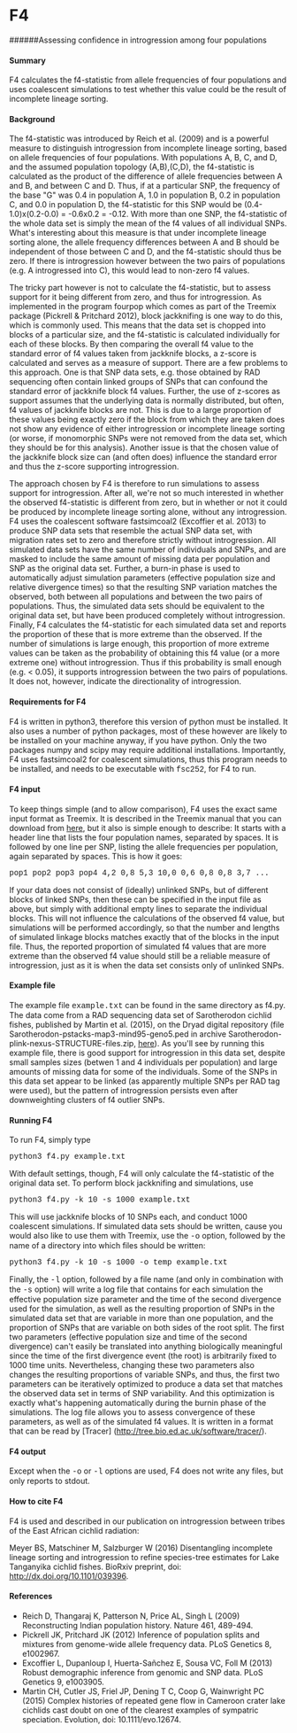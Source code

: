 # F4

######Assessing confidence in introgression among four populations

#### Summary

F4 calculates the f4-statistic from allele frequencies of four populations and uses coalescent simulations to test whether this value could be the result of incomplete lineage sorting.

#### Background

The f4-statistic was introduced by Reich et al. (2009) and is a powerful measure to distinguish introgression from incomplete lineage sorting, based on allele frequencies of four populations. With populations A, B, C, and D, and the assumed population topology (A,B),(C,D), the f4-statistic is calculated as the product of the difference of allele frequencies between A and B, and between C and D. Thus, if at a particular SNP, the frequency of the base "G" was 0.4 in population A, 1.0 in population B, 0.2 in population C, and 0.0 in population D, the f4-statistic for this SNP would be (0.4-1.0)x(0.2-0.0) = -0.6x0.2 = -0.12. With more than one SNP, the f4-statistic of the whole data set is simply the mean of the f4 values of all individual SNPs. What's interesting about this measure is that under incomplete lineage sorting alone, the allele frequency differences between A and B should be independent of those between C and D, and the f4-statistic should thus be zero. If there is introgression however between the two pairs of populations (e.g. A introgressed into C), this would lead to non-zero f4 values.

The tricky part however is not to calculate the f4-statistic, but to assess support for it being different from zero, and thus for introgression. As implemented in the program fourpop which comes as part of the Treemix package (Pickrell & Pritchard 2012), block jackknifing is one way to do this, which is commonly used. This means that the data set is chopped into blocks of a particular size, and the f4-statistic is calculated individually for each of these blocks. By then comparing the overall f4 value to the standard error of f4 values taken from jackknife blocks, a z-score is calculated and serves as a measure of support. There are a few problems to this approach. One is that SNP data sets, e.g. those obtained by RAD sequencing often contain linked groups of SNPs that can confound the standard error of jackknife block f4 values. Further, the use of z-scores as support assumes that the underlying data is normally distributed, but often, f4 values of jackknife blocks are not. This is due to a large proportion of these values being exactly zero if the block from which they are taken does not show any evidence of either introgression or  incomplete lineage sorting (or worse, if monomorphic SNPs were not removed from the data set, which they should be for this analysis). Another issue is that the chosen value of the jackknife block size can (and often does) influence the standard error and thus the z-score supporting introgression.

The approach chosen by F4 is therefore to run simulations to assess support for introgression. After all, we're not so much interested in whether the observed f4-statistic is different from zero, but in whether or not it could be produced by incomplete lineage sorting alone, without any introgression. F4 uses the coalescent software fastsimcoal2 (Excoffier et al. 2013) to produce SNP data sets that resemble the actual SNP data set, with migration rates set to zero and therefore strictly without introgression. All simulated data sets have the same number of individuals and SNPs, and are masked to include the same amount of missing data per population and SNP as the original data set. Further, a burn-in phase is used to automatically adjust simulation parameters (effective population size and relative divergence times) so that the resulting SNP variation matches the observed, both between all populations and between the two pairs of populations. Thus, the simulated data sets should be equivalent to the original data set, but have been produced completely without introgression. Finally, F4 calculates the f4-statistic for each simulated data set and reports the proportion of these that is more extreme than the observed. If the number of simulations is large enough, this proportion of more extreme values can be taken as the probability of obtaining this f4 value (or a more extreme one) without introgression. Thus if this probability is small enough (e.g. < 0.05), it supports introgression between the two pairs of populations. It does not, however, indicate the directionality of introgression.

#### Requirements for F4
F4 is written in python3, therefore this version of python must be installed. It also uses a number of python packages, most of these however are likely to be installed on your machine anyway, if you have python. Only the two packages numpy and scipy may require additional installations. Importantly, F4 uses fastsimcoal2 for coalescent simulations, thus this program needs to be installed, and needs to be executable with <span style="font-family:Courier;">fsc252</span>, for F4 to run.

#### F4 input
To keep things simple (and to allow comparison), F4 uses the exact same input format as Treemix. It is described in the Treemix manual that you can download from [here](https://bitbucket.org/nygcresearch/treemix/wiki/Home ), but it also is simple enough to describe: It starts with a header line that lists the four population names, separated by spaces. It is followed by one line per SNP, listing the allele frequencies per population, again separated by spaces. This is how it goes:

<span style="font-family:Courier;">
pop1 pop2 pop3 pop4  
4,2 0,8 5,3 10,0  
0,6 0,8 0,8 3,7  
...  
</span>

If your data does not consist of (ideally) unlinked SNPs, but of different blocks of linked SNPs, then these can be specified in the input file as above, but simply with additional empty lines to separate the individual blocks. This will not influence the calculations of the observed f4 value, but simulations will be performed accordingly, so that the number and lengths of simulated linkage blocks matches exactly that of the blocks in the input file. Thus, the reported proportion of simulated f4 values that are more extreme than the observed f4 value should still be a reliable measure of introgression, just as it is when the data set consists only of unlinked SNPs.

#### Example file

The example file <span style="font-family:Courier;">example.txt</span> can be found in the same directory as f4.py. The data come from a RAD sequencing data set of Sarotherodon cichlid fishes, published by Martin et al. (2015), on the Dryad digital repository (file Sarotherodon-pstacks-map3-mind95-geno5.ped in archive Sarotherodon-plink-nexus-STRUCTURE-files.zip, [here](http://datadryad.org/resource/doi:10.5061/dryad.b28p1 )). As you'll see by running this example file, there is good support for introgression in this data set, despite small samples sizes (betwen 1 and 4 individuals per population) and large amounts of missing data for some of the individuals. Some of the SNPs in this data set appear to be linked (as apparently multiple SNPs per RAD tag were used), but the pattern of introgression persists even after downweighting clusters of f4 outlier SNPs.

#### Running F4
To run F4, simply type

<span style="font-family:Courier;">python3 f4.py example.txt</span>

With default settings, though, F4 will only calculate the f4-statistic of the original data set. To perform block jackknifing and simulations, use

<span style="font-family:Courier;">python3 f4.py -k 10 -s 1000 example.txt</span>

This will use jackknife blocks of 10 SNPs each, and conduct 1000 coalescent simulations. If simulated data sets should be written, cause you would also like to use them with Treemix, use the <span style="font-family:Courier;">-o</span> option, followed by the name of a directory into which files should be written:

<span style="font-family:Courier;">python3 f4.py -k 10 -s 1000 -o temp example.txt</span>

Finally, the <span style="font-family:Courier;">-l</span> option, followed by a file name (and only in combination with the <span style="font-family:Courier;">-s</span> option) will write a log file that contains for each simulation the effective population size parameter and the time of the second divergence used for the simulation, as well as the resulting proportion of SNPs in the simulated data set that are variable in more than one population, and the proportion of SNPs that are variable on both sides of the root split. The first two parameters (effective population size and time of the second divergence) can't easily be translated into anything biologically meaningful since the time of the first divergence event (the root) is arbitrarily fixed to 1000 time units. Nevertheless, changing these two parameters also changes the resulting proportions of variable SNPs, and thus, the first two parameters can be iteratively optimized to produce a data set that matches the observed data set in terms of SNP variability. And this optimization is exactly what's happening automatically during the burnin phase of the simulations. The log file allows you to assess convergence of these parameters, as well as of the simulated f4 values. It is written in a format that can be read by [Tracer] (http://tree.bio.ed.ac.uk/software/tracer/).

#### F4 output
Except when the <span style="font-family:Courier;">-o</span> or <span style="font-family:Courier;">-l</span> options are used, F4 does not write any files, but only reports to stdout.

#### How to cite F4
F4 is used and described in our publication on introgression between tribes of the East African cichlid radiation:

Meyer BS, Matschiner M, Salzburger W (2016) Disentangling incomplete lineage sorting and introgression to refine species-tree estimates for Lake Tanganyika cichlid fishes. BioRxiv preprint, doi: http://dx.doi.org/10.1101/039396.

#### References
* Reich D, Thangaraj K, Patterson N, Price AL, Singh L (2009) Reconstructing Indian population history. Nature 461, 489-494.
* Pickrell JK, Pritchard JK (2012) Inference of population splits and mixtures from genome-wide allele frequency data. PLoS Genetics 8, e1002967.
* Excoffier L, Dupanloup I, Huerta-Sañchez E, Sousa VC, Foll M (2013) Robust demographic inference from genomic and SNP data. PLoS Genetics 9, e1003905.
* Martin CH, Cutler JS, Friel JP, Dening T C, Coop G, Wainwright PC (2015) Complex histories of repeated gene flow in Cameroon crater lake cichlids cast doubt on one of the clearest examples of sympatric speciation. Evolution, doi: 10.1111/evo.12674.